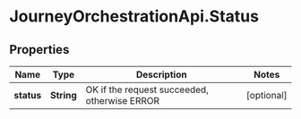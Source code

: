 # JourneyOrchestrationApi.Status

## Properties

Name | Type | Description | Notes
------------ | ------------- | ------------- | -------------
**status** | **String** | OK if the request succeeded, otherwise ERROR | [optional] 


